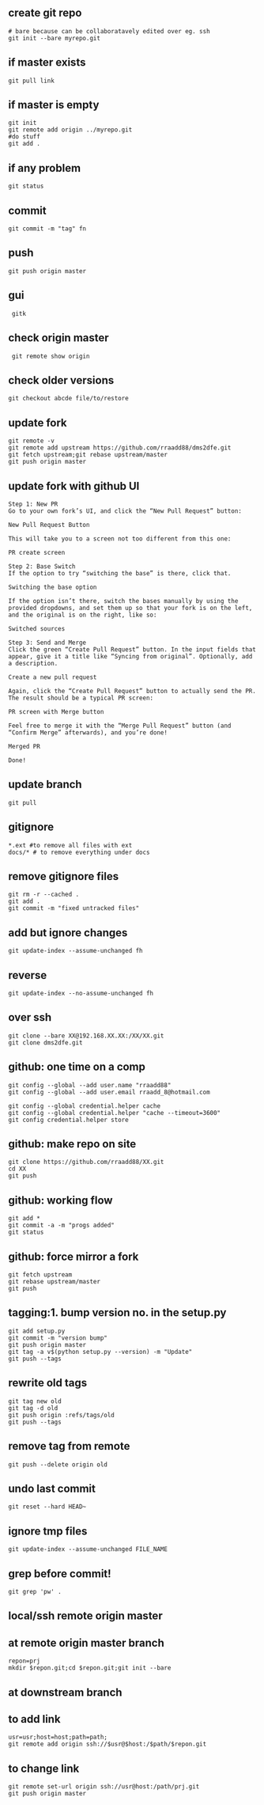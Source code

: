 ## create git repo
    # bare because can be collaboratavely edited over eg. ssh
    git init --bare myrepo.git 

## if master exists
    git pull link

## if master is empty

    git init
    git remote add origin ../myrepo.git
    #do stuff
    git add .

## if any problem

    git status

## commit
    
    git commit -m "tag" fn
    
## push    
    git push origin master

## gui
     gitk

## check origin master
     git remote show origin

## check older versions
    git checkout abcde file/to/restore

## update fork
    git remote -v
    git remote add upstream https://github.com/rraadd88/dms2dfe.git
    git fetch upstream;git rebase upstream/master
    git push origin master

## update fork with github UI

    Step 1: New PR
    Go to your own fork’s UI, and click the “New Pull Request” button:

    New Pull Request Button

    This will take you to a screen not too different from this one:

    PR create screen

    Step 2: Base Switch
    If the option to try “switching the base” is there, click that.

    Switching the base option

    If the option isn’t there, switch the bases manually by using the provided dropdowns, and set them up so that your fork is on the left, and the original is on the right, like so:

    Switched sources

    Step 3: Send and Merge
    Click the green “Create Pull Request” button. In the input fields that appear, give it a title like “Syncing from original”. Optionally, add a description.

    Create a new pull request

    Again, click the “Create Pull Request” button to actually send the PR. The result should be a typical PR screen:

    PR screen with Merge button

    Feel free to merge it with the “Merge Pull Request” button (and “Confirm Merge” afterwards), and you’re done!

    Merged PR

    Done!

## update branch
    git pull

## gitignore 
    *.ext #to remove all files with ext
    docs/* # to remove everything under docs

## remove gitignore files
    git rm -r --cached .
    git add .
    git commit -m "fixed untracked files"

## add but ignore changes
    git update-index --assume-unchanged fh

## reverse
    git update-index --no-assume-unchanged fh

## over ssh
    git clone --bare XX@192.168.XX.XX:/XX/XX.git
    git clone dms2dfe.git

## github: one time on a comp
    git config --global --add user.name "rraadd88"
    git config --global --add user.email rraadd_8@hotmail.com

    git config --global credential.helper cache
    git config --global credential.helper "cache --timeout=3600"
    git config credential.helper store

## github: make repo on site
    git clone https://github.com/rraadd88/XX.git
    cd XX
    git push

## github: working flow
    git add *
    git commit -a -m "progs added"
    git status

## github: force mirror a fork

    git fetch upstream
    git rebase upstream/master
    git push

## tagging:1. bump version no. in the setup.py

    git add setup.py
    git commit -m "version bump"
    git push origin master
    git tag -a v$(python setup.py --version) -m "Update"
    git push --tags

## rewrite old tags
    git tag new old
    git tag -d old
    git push origin :refs/tags/old
    git push --tags

## remove tag from remote

    git push --delete origin old

## undo last commit
    git reset --hard HEAD~

## ignore tmp files
    git update-index --assume-unchanged FILE_NAME

## grep before commit!
    git grep 'pw' .

## local/ssh remote origin master

## at remote origin master branch 

    repon=prj
    mkdir $repon.git;cd $repon.git;git init --bare

## at downstream branch

## to add link

    usr=usr;host=host;path=path;
    git remote add origin ssh://$usr@$host:/$path/$repon.git

## to change link

    git remote set-url origin ssh://usr@host:/path/prj.git
    git push origin master
